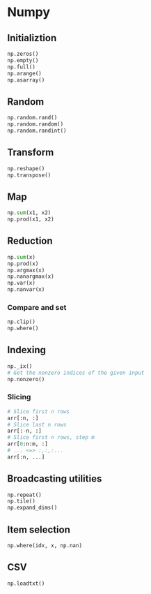 # Numpy

## Initializtion

```python
np.zeros()
np.empty()
np.full()
np.arange()
np.asarray()
```

## Random

```python
np.random.rand()
np.random.random()
np.random.randint()
```

## Transform

```python
np.reshape()
np.transpose()
```

## Map

```python
np.sum(x1, x2)
np.prod(x1, x2)
```

## Reduction

```python
np.sum(x)
np.prod(x)
np.argmax(x)
np.nanargmax(x)
np.var(x)
np.nanvar(x)
```

### Compare and set

```python
np.clip()
np.where()
```

## Indexing

```python
np._ix()
# Get the nonzero indices of the given input
np.nonzero()
```

### Slicing

```python
# Slice first n rows
arr[:n, :]
# Slice last n rows
arr[:-n, :]
# Slice first n rows, step m
arr[0:n:m, :]
# ... <=> :,:,:...
arr[:n, ...]
```

## Broadcasting utilities

```python
np.repeat()
np.tile()
np.expand_dims()
```

## Item selection

```python
np.where(idx, x, np.nan)
```

## CSV

```python
np.loadtxt()
```

